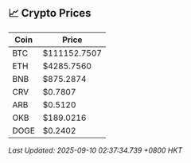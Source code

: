## 📈 Crypto Prices

| Coin | Price |
| ---- | ----- |
| BTC | $111152.7507 |
| ETH | $4285.7560 |
| BNB | $875.2874 |
| CRV | $0.7807 |
| ARB | $0.5120 |
| OKB | $189.0216 |
| DOGE | $0.2402 |

_Last Updated: 2025-09-10 02:37:34.739 +0800 HKT_
